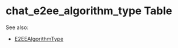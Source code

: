 # chat_e2ee_algorithm_type Table

See also: 
- [E2EEAlgorithmType](https://github.com/alexeysp11/velocipede-utils/blob/main/docs/Models/Cryptography/E2EEAlgorithmType.md)
